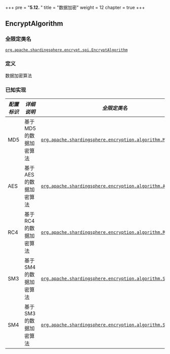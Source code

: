 +++
pre = "<b>5.12. </b>"
title = "数据加密"
weight = 12
chapter = true
+++

## EncryptAlgorithm

### 全限定类名

[`org.apache.shardingsphere.encrypt.spi.EncryptAlgorithm`](https://github.com/apache/shardingsphere/blob/master/shardingsphere-features/shardingsphere-encrypt/shardingsphere-encrypt-api/src/main/java/org/apache/shardingsphere/encrypt/spi/EncryptAlgorithm.java)

### 定义

数据加密算法

### 已知实现

| *配置标识* | *详细说明*              | *全限定类名* |
| -------------------- | -------------------------- | ---------------------------- |
| MD5                  | 基于 MD5 的数据加密算法 | [`org.apache.shardingsphere.encryption.algorithm.MD5Encrypt`](https://github.com/apache/shardingsphere/blob/master/shardingsphere-features/shardingsphere-encrypt/shardingsphere-encrypt-core/src/main/java/org/apache/shardingsphere/encrypt/algorithm/MD5EncryptAlgorithm.java) |
| AES                  | 基于 AES 的数据加密算法 | [`org.apache.shardingsphere.encryption.algorithm.AESEncrypt`](https://github.com/apache/shardingsphere/blob/master/shardingsphere-features/shardingsphere-encrypt/shardingsphere-encrypt-core/src/main/java/org/apache/shardingsphere/encrypt/algorithm/AESEncryptAlgorithm.java) |
| RC4                  | 基于 RC4 的数据加密算法 | [`org.apache.shardingsphere.encryption.algorithm.RC4Encrypt`](https://github.com/apache/shardingsphere/blob/master/shardingsphere-features/shardingsphere-encrypt/shardingsphere-encrypt-core/src/main/java/org/apache/shardingsphere/encrypt/algorithm/RC4EncryptAlgorithm.java) |
| SM3                  | 基于 SM4 的数据加密算法 | [`org.apache.shardingsphere.encryption.algorithm.SM3Encrypt`](https://github.com/apache/shardingsphere/blob/master/shardingsphere-features/shardingsphere-encrypt/shardingsphere-encrypt-plugin/shardingsphere-encrypt-sm/src/main/java/org/apache/shardingsphere/encrypt/sm/algorithm/SM3EncryptAlgorithm.java) |
| SM4                  | 基于 SM3 的数据加密算法 | [`org.apache.shardingsphere.encryption.algorithm.SM4Encrypt`](https://github.com/apache/shardingsphere/blob/master/shardingsphere-features/shardingsphere-encrypt/shardingsphere-encrypt-plugin/shardingsphere-encrypt-sm/src/main/java/org/apache/shardingsphere/encrypt/sm/algorithm/SM4EncryptAlgorithm.java) |
